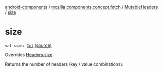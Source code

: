 [android-components](../../index.md) / [mozilla.components.concept.fetch](../index.md) / [MutableHeaders](index.md) / [size](./size.md)

# size

`val size: `[`Int`](https://kotlinlang.org/api/latest/jvm/stdlib/kotlin/-int/index.html) [(source)](https://github.com/mozilla-mobile/android-components/blob/master/components/concept/fetch/src/main/java/mozilla/components/concept/fetch/Headers.kt#L138)

Overrides [Headers.size](../-headers/size.md)

Returns the number of headers (key / value combinations).

